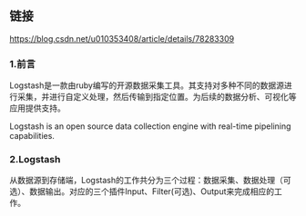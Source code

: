 ## 链接

https://blog.csdn.net/u010353408/article/details/78283309

### 1.前言

Logstash是一款由ruby编写的开源数据采集工具。其支持对多种不同的数据源进行采集，并进行自定义处理，然后传输到指定位置。为后续的数据分析、可视化等应用提供支持。

Logstash is an open source data collection engine with real-time pipelining capabilities.



### 2.Logstash

从数据源到存储端，Logstash的工作共分为三个过程：数据采集、数据处理（可选）、数据输出。对应的三个插件Input、Filter(可选)、Output来完成相应的工作。


